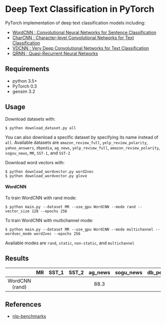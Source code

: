 # Deep Text Classification in PyTorch
PyTorch implementation of deep text classification models including:

- [WordCNN : Convolutional Neural Networks for Sentence Classification](https://arxiv.org/abs/1408.5882)
- [CharCNN : Character-level Convolutional Networks for Text Classification](https://arxiv.org/abs/1509.01626)
- [VDCNN : Very Deep Convolutional Networks for Text Classification](https://arxiv.org/abs/1606.01781)
- [QRNN : Quasi-Recurrent Neural Networks](https://arxiv.org/abs/1611.01576)

## Requirements
- python 3.5+
- PyTorch 0.3
- gensim 3.2

## Usage
Download datasets with:
```
$ python download_dataset.py all
```
You can also download a specific dataset by specifying its name instead of `all`. Available datasets are `amazon_review_full`, `yelp_review_polarity`, `yahoo_answers`, `dbpedia`, `ag_news`, `yelp_review_full`, `amazon_review_polarity`, `sogou_news`, `MR`, `SST-1`, and `SST-2`

Download word vectors with:
```
$ python download_wordvector.py word2vec
$ python download_wordvector.py glove
```

#### WordCNN
To train WordCNN with rand mode:
```
$ python main.py --dataset MR --use_gpu WordCNN --mode rand --vector_size 128 --epochs 256
```
To train WordCNN with multichannel mode:
```
$ python main.py --dataset MR --use_gpu WordCNN --mode multichannel --wordvec_mode word2vec --epochs 256
```
Available modes are `rand`, `static`, `non-static`, and `multichannel`

## Results
|                                 |  MR  |     SST_1      |     SST_2      |       ag_news  |     sogu_news     |      db_pedia      | yelp_review_polarity | amazon_review_full | yahoo_answer | amazon_review_full | amazon_review_polarity |
|:-------------------------------:|:----:|:--------------:|:--------------:|:--------------:|:-----------------:|:------------------:|:--------------------:|:------------------:|:------------:|:------------------:|:----------------------:|
|WordCNN (rand)                   |      |                |                |    88.3        |                   |                    |           92.5       |                    |              |                    |                        |

## References
- [nlp-benchmarks](https://github.com/ArdalanM/nlp-benchmarks)
